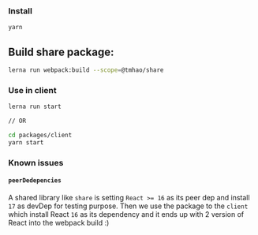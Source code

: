 ### Install
```sh
yarn
```

## Build share package:

```sh
lerna run webpack:build --scope=@tmhao/share
```

### Use in client

```sh
lerna run start

// OR

cd packages/client
yarn start
```


### Known issues

#### `peerDedepencies`

A shared library like `share` is setting `React >= 16` as its peer dep and install `17` as devDep for testing purpose. Then we use the package to the `client` which
install React `16` as its dependency and it ends up with 2 version of React into the webpack build :)

